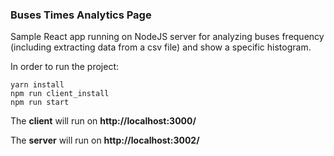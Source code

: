 ### Buses Times Analytics Page

Sample React app running on NodeJS server for analyzing buses frequency   
(including extracting data from a csv file) and show a specific histogram. 

In order to run the project:
```
yarn install
npm run client_install
npm run start
```
The **client** will run on **http://localhost:3000/**

The **server** will run on **http://localhost:3002/**
